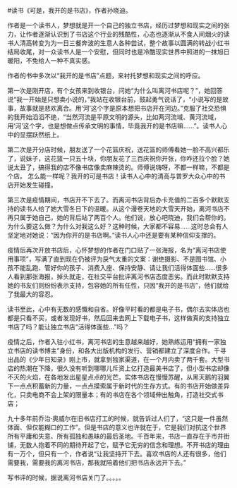 #读书《可是，我开的是书店》，作者孙晓迪。

作者是一个读书人，梦想就是开一个自己的独立书店，经历过梦想和现实之间的张力，让作者逐渐认识到了书店这个行业的残酷性，心态也逐渐从不食人间烟火的读书人清高转变为为一日三餐奔波的生意人各种尝试，整个故事以圆满的转战小红书结局收尾，对一众读书人是一个安慰，但同时也是冷酷现实世界中照进的一抹旭日暖阳，不免给人一种不真实感。

作者的书中多次以“我开的是书店”点题，来衬托梦想和现实之间的呼应。

第一次是刚开店，有个女孩来到收银台，问她“为什么叫离河书店呢？”，她回答说“我一开始是只想卖小说的，”我站在收银台前，鼓起勇气说话了，“小说写的是故事，故事就是悲欢离合。用‘河’这个字是原本想把书店开在河边。”克服了社交恐惧的我开始滔滔不绝，“当然河流是平原文明的源头，比如两河流域、黄河流域，用‘河’这个字，也是想做点传承文明的事情，毕竟我开的是书店嘛……”。读书人心中的显摆跃然纸上。

第二次是开分店时候，朋友送了一个花篮庆祝，送花篮的师傅看她一脸不高兴都乐了，说妹子，这花篮一只五十块，你朋友花了三百庆祝你开张，你咋还拉个脸？她说太丑了，搞得我的店不像书店像卖麻辣烫的。师傅说嗨呀，不都一样嘛，不都是个店。 怎么能一样呢？我开的可是书店！读书人心中的清高与普罗大众心中的书店开始发生碰撞。

第三次是疫情期间，书店开不下去了。而离河书店背后办卡充值的二百多个默默支持的读书人给了她大雪冬日下的温暖。从这个漫卷天地的大雪天开始，离河书店不再只属于她自己，她的背后站了两百个人。他们说，放心吧晓迪，我们会帮你的。 为什么要这么做？为什么对我这么好？这种时候，大家都不容易……这时总会有人坚定地对她说：“因为你开的是书店啊。”读书人心中还是要有某种信仰支撑的。

疫情后再次开放书店后，心怀梦想的作者在门口贴了一张海报，名为“离河书店使用事项”，写满了直到现在仍被评为戾气太重的文案：谢绝摄影、不是图书馆、小孩不能乱跑、管好你的孩子、消费入座、保持安静、请让我们活得体面些……很多人看到那张海报，掉头就走，在社交平台批评离河书店态度恶劣。而此时默默支持她的书友们则纷纷表示支持，包容她的所有任性，只因“我开的是书店”，他们就给了我最大的容忍。

读书至此，心中有无数的感慨和自省。好像平时看的都是电子书，偶尔去实体店也都是只看不买，或者发现好书，然后回来去网上下载电子书，这样做真的支持独立书店了吗？能让独立书店“活得体面些…”吗？

疫情之后，作者入驻小红书，离河书店的生意越来越好，她熟练运用“拥有一家独立书店的读书博主”身份，和各大出版机构的发行、营销都建立了深度合作。千寻出品的《少年日知录》刚上市，就拿到独家渠道，在一个月内卖了两千套。大型书店的热潮在下降，很久没有听到哪哪儿斥资上亿打造最美书店了，但小型书店却像不灭的火焰，在各地发出星星点点的光芒。实体书店在慢慢苏醒，从黑天鹅的羽翼下一点点积蓄新的力量，一点点摸索属于新时代的生存方式。有的书店开始做差异化，只卖电商不会上架的限量本；有的书店在各个领域伸出触角，打造社交式书店；

九十多年前乔治·奥威尔在旧书店打工的时候，就告诉过人们了，“这只是一件虽然体面、但仅能糊口的工作”。但是书店的意义也许就在于，它是我们对抗这个世界所有平庸和失意、所有孤独和愚昧的最后圣地。千百年来，书店一直存在于市井街铺，无数人抱着不同的期待开起了它，赋予它无穷的信念和理想。不开书店的理由有一万个，但只有一个，作者说“让我坚持开下去。喜欢书店的人还有很多，他们需要我，需要我的离河书店，那我就陪着他们把书店永远开下去。”

写书评的时候，据说离河书店关门了。。。。。

